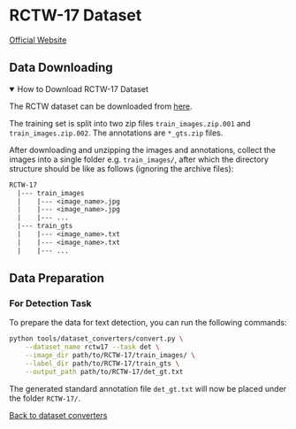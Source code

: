 # RCTW-17 Dataset
[Official Website](https://rctw.vlrlab.net/)

## Data Downloading

<details open markdown>
    <summary>How to Download RCTW-17 Dataset</summary>

The RCTW dataset can be downloaded from [here](https://rctw.vlrlab.net/dataset).

The training set is split into two zip files `train_images.zip.001` and `train_images.zip.002`. The annotations are `*_gts.zip` files.

</details>

After downloading and unzipping the images and annotations, collect the images into a single folder e.g. `train_images/`, after which the directory structure should be like as follows (ignoring the archive files):
```txt
RCTW-17
  |--- train_images
  |    |--- <image_name>.jpg
  |    |--- <image_name>.jpg
  |    |--- ...
  |--- train_gts
  |    |--- <image_name>.txt
  |    |--- <image_name>.txt
  |    |--- ...
```

## Data Preparation

### For Detection Task

To prepare the data for text detection, you can run the following commands:

```bash
python tools/dataset_converters/convert.py \
    --dataset_name rctw17 --task det \
    --image_dir path/to/RCTW-17/train_images/ \
    --label_dir path/to/RCTW-17/train_gts \
    --output_path path/to/RCTW-17/det_gt.txt
```

The generated standard annotation file `det_gt.txt` will now be placed under the folder `RCTW-17/`.

[Back to dataset converters](converters.md)
